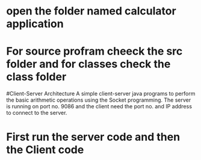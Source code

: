 # open the folder named calculator application
# For source profram cheeck the src folder and for classes check the class folder
#Client-Server Architecture
A simple client-server java programs to perform the basic arithmetic   operations using the Socket programming.
The server is running on port no. 9086 and the client need the port   no. and IP address to connect to the server.

# First run the server code and then the Client code
